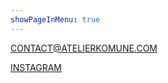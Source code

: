 ```yaml
---
showPageInMenu: true
---
```


<CONTACT@ATELIERKOMUNE.COM>

[INSTAGRAM](https://www.instagram.com/atelier_komune/)
